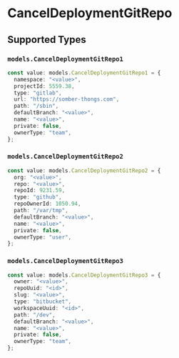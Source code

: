 # CancelDeploymentGitRepo


## Supported Types

### `models.CancelDeploymentGitRepo1`

```typescript
const value: models.CancelDeploymentGitRepo1 = {
  namespace: "<value>",
  projectId: 5559.38,
  type: "gitlab",
  url: "https://somber-thongs.com",
  path: "/sbin",
  defaultBranch: "<value>",
  name: "<value>",
  private: false,
  ownerType: "team",
};
```

### `models.CancelDeploymentGitRepo2`

```typescript
const value: models.CancelDeploymentGitRepo2 = {
  org: "<value>",
  repo: "<value>",
  repoId: 9231.59,
  type: "github",
  repoOwnerId: 1050.94,
  path: "/var/tmp",
  defaultBranch: "<value>",
  name: "<value>",
  private: false,
  ownerType: "user",
};
```

### `models.CancelDeploymentGitRepo3`

```typescript
const value: models.CancelDeploymentGitRepo3 = {
  owner: "<value>",
  repoUuid: "<id>",
  slug: "<value>",
  type: "bitbucket",
  workspaceUuid: "<id>",
  path: "/dev",
  defaultBranch: "<value>",
  name: "<value>",
  private: false,
  ownerType: "team",
};
```

